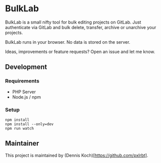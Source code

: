 # BulkLab

BulkLab is a small nifty tool for bulk editing projects on GitLab. Just authenticate via GitLab and bulk delete, transfer, archive or unarchive your projects.

BulkLab runs in your browser. No data is stored on the server.

Ideas, improvements or feature requests? Open an issue and let me know.

## Development

### Requirements
- PHP Server
- Node.js / npm

### Setup
```
npm install
npm install --only=dev
npm run watch
```

## Maintainer
This project is maintained by (Dennis Koch)[https://github.com/pxlrbt].
